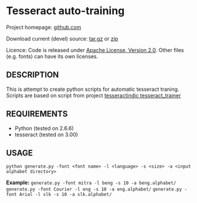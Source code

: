 Tesseract auto-training
=======================

Project homepage: [github.com](https://github.com/zdenop/tesseract-auto-training)

Download current (devel) source: [tar.gz](https://github.com/zdenop/tesseract-auto-training/tarball/master) or [zip](https://github.com/zdenop/tesseract-auto-training/zipball/master)

Licence: Code is released under [Apache License, Version 2.0](http://www.apache.org/licenses/LICENSE-2.0). Other files (e.g. fonts) can have its own licenses.


DESCRIPTION
-----------

This is attempt to create python scripts for automatic tesseract traning.
Scripts are based on script from project [tesseractindic tesseract_trainer](http://code.google.com/p/tesseractindic/source/browse/#svn/trunk/tesseract_trainer)


REQUIREMENTS
-----------

* Python (tested on 2.6.6)
* tesseract (tested on 3.00)


USAGE
-----

`python generate.py -font <font name> -l <language> -s <size> -a <input alphabet directory>`

**Example:**
	`generate.py -font mitra -l beng -s 10 -a beng.alphabet/`
	`generate.py -font Courier -l eng -s 10 -a eng.alphabet/`
	`generate.py -font Arial -l slk -s 10 -a slk.alphabet/`

